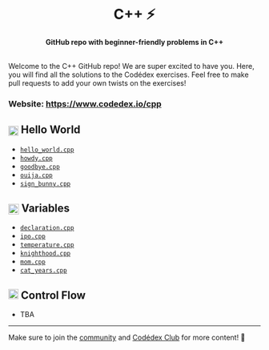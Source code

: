 <div align="center">
  <br>
  <h1>C++ ⚡</h1>
  <strong>GitHub repo with beginner-friendly problems in C++</strong>
</div>
<br>

Welcome to the C++ GitHub repo! We are super excited to have you. Here, you will find all the solutions to the Codédex exercises. Feel free to make pull requests to add your own twists on the exercises!

### Website: https://www.codedex.io/cpp

## <img src="https://raw.githubusercontent.com/codedex-io/python-101/main/assets/badge_earth.png" height="20" style="vertical-align: middle"> Hello World

- [`hello_world.cpp`](https://github.com/codedex-io/cpp-101/blob/main/1-hello-world/01_hello_world.cpp)
- [`howdy.cpp`](https://github.com/codedex-io/cpp-101/blob/main/1-hello-world/02_howdy.cpp)
- [`goodbye.cpp`](https://github.com/codedex-io/cpp-101/blob/main/1-hello-world/03_goodbye.cpp)
- [`ouija.cpp`](https://github.com/codedex-io/cpp-101/blob/main/1-hello-world/04_ouija.cpp)
- [`sign_bunny.cpp`](https://github.com/codedex-io/cpp-101/blob/main/1-hello-world/05_sign_bunny.cpp)

## <img src="https://raw.githubusercontent.com/codedex-io/python-101/main/assets/badge_equal.png" height="21" style="vertical-align: middle"> Variables

- [`declaration.cpp`](https://github.com/codedex-io/cpp-101/blob/main/2-variables/07_declaration.cpp)
- [`ipo.cpp`](https://github.com/codedex-io/cpp-101/blob/main/2-variables/08_ipo.cpp)
- [`temperature.cpp`](https://github.com/codedex-io/cpp-101/blob/main/2-variables/09_temperature.cpp)
- [`knighthood.cpp`](https://github.com/codedex-io/cpp-101/blob/main/2-variables/10_knighthood.cpp)
- [`mom.cpp`](https://github.com/codedex-io/cpp-101/blob/main/2-variables/11_mom.cpp)
- [`cat_years.cpp`](https://github.com/codedex-io/cpp-101/blob/main/2-variables/12_cat_years.cpp)

## <img src="https://raw.githubusercontent.com/codedex-io/python-101/main/assets/badge_fork.png" height="20"> Control Flow

- TBA

---

Make sure to join the [community](https://www.codedex.io/community) and [Codédex Club](https://www.codedex.io/pricing) for more content! 💖
